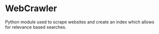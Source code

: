 # WebCrawler
 Python module used to scrape websites and create an index which allows for relevance based searches.
